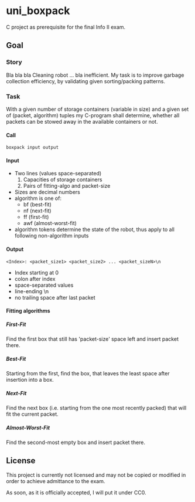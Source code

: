 # uni_boxpack
C project as prerequisite for the final Info II exam.

## Goal
### Story
Bla bla bla Cleaning robot ... bla inefficient. My task is to improve garbage collection efficiency, by validating given sorting/packing patterns.

### Task
With a given number of storage containers (variable in size) and a given set of (packet, algorithm) tuples my C-program shall determine, whether all packets can be stowed away in the available containers or not.

#### Call
```Shell
boxpack input output
```

#### Input
- Two lines (values space-separated)
  1. Capacities of storage containers
  2. Pairs of fitting-algo and packet-size
- Sizes are decimal numbers
- algorithm is one of:
  * bf (best-fit)
  * nf (next-fit)
  * ff (first-fit)
  * awf (almost-worst-fit)
- algorithm tokens determine the state of the robot, thus apply to all following non-algorithm inputs

#### Output
```Shell
<Index>: <packet_size1> <packet_size2> ... <packet_sizeN>\n
```
- Index starting at 0
- colon after index
- space-separated values
- line-ending \n
- no trailing space after last packet

#### Fitting algorithms
##### First-Fit
Find the first box that still has 'packet-size' space left and insert packet there.

##### Best-Fit
Starting from the first, find the box, that leaves the least space after insertion into a box.

##### Next-Fit
Find the next box (i.e. starting from the one most recently packed) that will fit the current packet.

##### Almost-Worst-Fit
Find the second-most empty box and insert packet there.

## License
This project is currently not licensed and may not be copied or modified in order to achieve admittance to the exam.

As soon, as it is officially accepted, I will put it under CC0.

